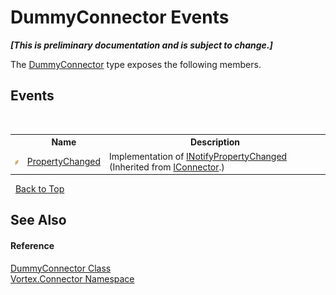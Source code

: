 # DummyConnector Events
 _**\[This is preliminary documentation and is subject to change.\]**_

The <a href="T_Vortex_Connector_DummyConnector.md">DummyConnector</a> type exposes the following members.


## Events
&nbsp;<table><tr><th></th><th>Name</th><th>Description</th></tr><tr><td>![Public event](media/pubevent.gif "Public event")</td><td><a href="E_Vortex_Connector_IConnector_PropertyChanged.md">PropertyChanged</a></td><td>
Implementation of <a href="http://msdn2.microsoft.com/en-us/library/ms133020" target="_blank">INotifyPropertyChanged</a>
 (Inherited from <a href="T_Vortex_Connector_IConnector.md">IConnector</a>.)</td></tr></table>&nbsp;
<a href="#dummyconnector-events">Back to Top</a>

## See Also


#### Reference
<a href="T_Vortex_Connector_DummyConnector.md">DummyConnector Class</a><br /><a href="N_Vortex_Connector.md">Vortex.Connector Namespace</a><br />